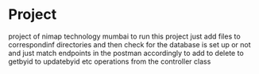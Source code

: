 # Project
project of nimap technology mumbai 
to run this project just add files to correspondinf directories
and then check for the database is set up or not and 
just match endpoints in the postman accordingly 
to add 
to delete
to getbyid
to updatebyid
etc operations
from the controller class
